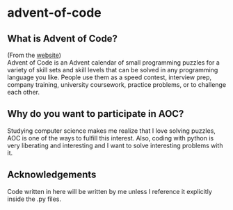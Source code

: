 # advent-of-code

## What is Advent of Code?
(From the [website](https://adventofcode.com/2021/about)) <br/>
Advent of Code is an Advent calendar of small programming puzzles for a variety of skill sets and skill levels that can be solved in any programming language you like. People use them as a speed contest, interview prep, company training, university coursework, practice problems, or to challenge each other.

## Why do you want to participate in AOC?
Studying computer science makes me realize that I love solving puzzles, AOC is one of the ways to fulfill this interest. Also, coding with python is very liberating and interesting and I want to solve interesting problems with it.

## Acknowledgements
Code written in here will be written by me unless I reference it explicitly inside the .py files.

